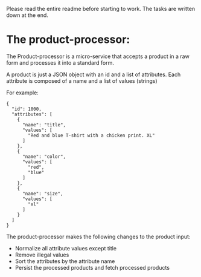 Please read the entire readme before starting to work. The tasks are written down at the end.

# The product-processor: 
The Product-processor is a micro-service that accepts a product in a raw form and processes it into a standard form.

A product is just a JSON object with an id and a list of attributes. 
Each attribute is composed of a name and a list of values (strings)

For example:
```
{
  "id": 1000,
  "attributes": [
    {
      "name": "title",
      "values": [
        "Red and blue T-shirt with a chicken print. XL"
      ]
    },
    {
      "name": "color",
      "values": [
        "red",
        "blue"
      ]
    },
    {
      "name": "size",
      "values": [
        "xl"
      ]
    }
  ]
}
```

The product-processor makes the following changes to the product input:
* Normalize all attribute values except title
* Remove illegal values
* Sort the attributes by the attribute name
* Persist the processed products and fetch processed products
